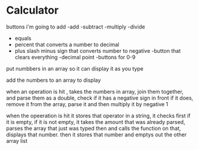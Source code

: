 # Calculator
buttons i'm going to add
-add
-subtract 
-multiply
-divide
- equals
- percent that converts a number to decimal
- plus slash minus sign that converts number to negative
-button that clears everything
-decimal point
-buttons for 0-9

put numbbers in an array so it can display it as you type


add the numbers to an array to display

when an operation is hit , takes the numbers in array, join them together, and parse them as a double, check if it has a negative sign in front if it does, remove it from the array, parse it and then multiply it by negative 1

when the opeeration is hit it stores that operator in a string, it checks first if it is empty, if it is not empty, it takes the amount that was already parsed, parses the array that just was typed then and calls the function on that, displays that number. then it stores that number and emptys out the other array list